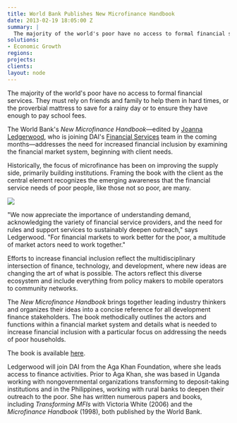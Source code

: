 ```yaml
---
title: World Bank Publishes New Microfinance Handbook
date: 2013-02-19 18:05:00 Z
summary: |
  The majority of the world's poor have no access to formal financial services. They must rely on friends and family to help them in hard times, or the proverbial mattress to save for a rainy day or to ensure they have enough to pay school fees.
solutions:
- Economic Growth
regions:
projects:
clients:
layout: node
---
```

The majority of the world's poor have no access to formal financial services. They must rely on friends and family to help them in hard times, or the proverbial mattress to save for a rainy day or to ensure they have enough to pay school fees.

The World Bank's _New Microfinance Handbook_—edited by [Joanna Ledgerwood][1], who is joining DAI's [Financial Services][2] team in the coming months—addresses the need for increased financial inclusion by examining the financial market system, beginning with client needs.

Historically, the focus of microfinance has been on improving the supply side, primarily building institutions. Framing the book with the client as the central element recognizes the emerging awareness that the financial service needs of poor people, like those not so poor, are many.

![][3]

"We now appreciate the importance of understanding demand, acknowledging the variety of financial service providers, and the need for rules and support services to sustainably deepen outreach," says Ledgerwood. "For financial markets to work better for the poor, a multitude of market actors need to work together."

Efforts to increase financial inclusion reflect the multidisciplinary intersection of finance, technology, and development, where new ideas are changing the art of what is possible. The actors reflect this diverse ecosystem and include everything from policy makers to mobile operators to community networks.

The _New Microfinance Handbook_ brings together leading industry thinkers and organizes their ideas into a concise reference for all development finance stakeholders. The book methodically outlines the actors and functions within a financial market system and details what is needed to increase financial inclusion with a particular focus on addressing the needs of poor households.

The book is available [here][4].

Ledgerwood will join DAI from the Aga Khan Foundation, where she leads access to finance activities. Prior to Aga Khan, she was based in Uganda working with nongovernmental organizations transforming to deposit-taking institutions and in the Philippines, working with rural banks to deepen their outreach to the poor. She has written numerous papers and books, including _Transforming MFIs_ with Victoria White (2006) and the _Microfinance Handbook_ (1998), both published by the World Bank.

[1]: /who-we-are/our-team/joanna-ledgerwood
[2]: /our-work/solutions/economic-growth/financial-services
[3]: /assets/images/news/mfHandbookCover.jpg
[4]: http://publications.worldbank.org/index.php?main_page=product_info&cPath=0&products_id=24269&cid=EXT_WBPubsAlerts_P_EXT
